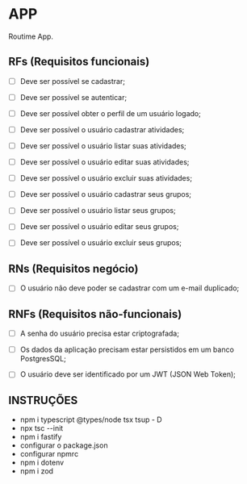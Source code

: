 # APP

Routime App.

## RFs (Requisitos funcionais)

- [ ] Deve ser possível se cadastrar;
- [ ] Deve ser possível se autenticar;
- [ ] Deve ser possível obter o perfil de um usuário logado;

- [ ] Deve ser possível o usuário cadastrar atividades;
- [ ] Deve ser possível o usuário listar suas atividades;
- [ ] Deve ser possível o usuário editar suas atividades;
- [ ] Deve ser possível o usuário excluir suas atividades;

- [ ] Deve ser possível o usuário cadastrar seus grupos;
- [ ] Deve ser possível o usuário listar seus grupos;
- [ ] Deve ser possível o usuário editar seus grupos;
- [ ] Deve ser possível o usuário excluir seus grupos;

## RNs (Requisitos negócio)

- [ ] O usuário não deve poder se cadastrar com um e-mail duplicado;

## RNFs (Requisitos não-funcionais)

- [ ] A senha do usuário precisa estar criptografada;
- [ ] Os dados da aplicação precisam estar persistidos em um banco PostgresSQL;
- [ ] O usuário deve ser identificado por um JWT (JSON Web Token);


## INSTRUÇÕES
- npm i typescript @types/node tsx tsup - D
- npx tsc --init
- npm i fastify
- configurar o package.json
- configurar npmrc
- npm i dotenv
- npm i zod